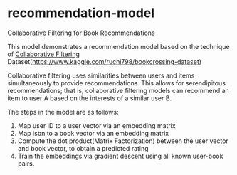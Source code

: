 # recommendation-model
Collaborative Filtering for Book Recommendations

This model demonstrates a recommendation model based on the technique of [Collaborative Filtering](https://developers.google.com/machine-learning/recommendation/collaborative/basics)
Dataset(https://www.kaggle.com/ruchi798/bookcrossing-dataset)


Collaborative filtering uses similarities between users and items simultaneously to provide recommendations. This allows for serendipitous recommendations; that is, collaborative filtering models can recommend an item to user A based on the interests of a similar user B.


The steps in the model are as follows:
1. Map user ID to a user vector via an embedding matrix
2. Map isbn to a book vector via an embedding matrix
3. Compute the dot product(Matrix Factorization) between the user vector and book vector, to obtain a predicted rating
4. Train the embeddings via gradient descent using all known user-book pairs.

